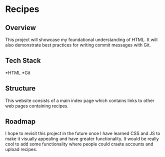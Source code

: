 # Recipes

## Overview 
This project will showcase my foundational understanding of HTML. It will also demonstrate best practices for writing commit messages with Git.
## Tech Stack
*HTML
*Git

## Structure 
This website consists of a main index page which contains links to other web pages containing recipes. 

## Roadmap 
I hope to revisit this project in the future once I have learned CSS and JS to make it visually appealing and have greater functionality. 
It would be really cool to add some functionality where people could craete accounts and upload recipes. 
